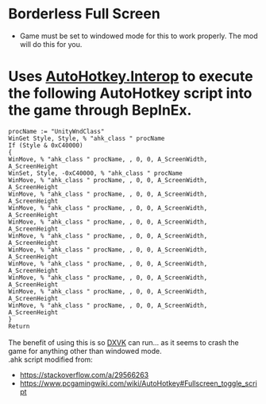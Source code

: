 # Borderless Full Screen
- Game must be set to windowed mode for this to work properly. The mod will do this for you.

# Uses [AutoHotkey.Interop](https://github.com/amazing-andrew/AutoHotkey.Interop) to execute the following AutoHotkey script into the game through BepInEx.

``procName := "UnityWndClass"``\
``WinGet Style, Style, % "ahk_class " procName``\
``If (Style & 0xC40000)``\
``{``\
``WinMove, % "ahk_class " procName, , 0, 0, A_ScreenWidth, A_ScreenHeight``\
``WinSet, Style, -0xC40000, % "ahk_class " procName``\
``WinMove, % "ahk_class " procName, , 0, 0, A_ScreenWidth, A_ScreenHeight``\
``WinMove, % "ahk_class " procName, , 0, 0, A_ScreenWidth, A_ScreenHeight``\
``WinMove, % "ahk_class " procName, , 0, 0, A_ScreenWidth, A_ScreenHeight``\
``WinMove, % "ahk_class " procName, , 0, 0, A_ScreenWidth, A_ScreenHeight``\
``WinMove, % "ahk_class " procName, , 0, 0, A_ScreenWidth, A_ScreenHeight``\
``WinMove, % "ahk_class " procName, , 0, 0, A_ScreenWidth, A_ScreenHeight``\
``WinMove, % "ahk_class " procName, , 0, 0, A_ScreenWidth, A_ScreenHeight``\
``WinMove, % "ahk_class " procName, , 0, 0, A_ScreenWidth, A_ScreenHeight``\
``WinMove, % "ahk_class " procName, , 0, 0, A_ScreenWidth, A_ScreenHeight``\
``WinMove, % "ahk_class " procName, , 0, 0, A_ScreenWidth, A_ScreenHeight``\
``}``\
``Return``\
\
The benefit of using this is so [DXVK](https://github.com/doitsujin/dxvk) can run... as it seems to crash the game for anything other than windowed mode.\
.ahk script modified from: 
- https://stackoverflow.com/a/29566263 
- https://www.pcgamingwiki.com/wiki/AutoHotkey#Fullscreen_toggle_script
